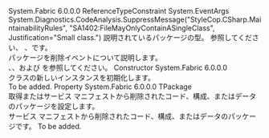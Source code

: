 <Type Name="PackageRemovedEventArgs&lt;TPackage&gt;" FullName="System.Fabric.PackageRemovedEventArgs&lt;TPackage&gt;">
  <TypeSignature Language="C#" Value="public sealed class PackageRemovedEventArgs&lt;TPackage&gt; : EventArgs where TPackage : class" />
  <TypeSignature Language="ILAsm" Value=".class public auto ansi sealed beforefieldinit PackageRemovedEventArgs`1&lt;class TPackage&gt; extends System.EventArgs" />
  <TypeSignature Language="DocId" Value="T:System.Fabric.PackageRemovedEventArgs`1" />
  <TypeSignature Language="VB.NET" Value="Public NotInheritable Class PackageRemovedEventArgs(Of TPackage)&#xA;Inherits EventArgs" />
  <TypeSignature Language="F#" Value="type PackageRemovedEventArgs&lt;'Package (requires 'Package : null)&gt; = class&#xA;    inherit EventArgs" />
  <AssemblyInfo>
    <AssemblyName>System.Fabric</AssemblyName>
    <AssemblyVersion>6.0.0.0</AssemblyVersion>
  </AssemblyInfo>
  <TypeParameters>
    <TypeParameter Name="TPackage">
      <Constraints>
        <ParameterAttribute>ReferenceTypeConstraint</ParameterAttribute>
      </Constraints>
    </TypeParameter>
  </TypeParameters>
  <Base>
    <BaseTypeName>System.EventArgs</BaseTypeName>
  </Base>
  <Interfaces />
  <Attributes>
    <Attribute>
      <AttributeName>System.Diagnostics.CodeAnalysis.SuppressMessage("StyleCop.CSharp.MaintainabilityRules", "SA1402:FileMayOnlyContainASingleClass", Justification="Small class.")</AttributeName>
    </Attribute>
  </Attributes>
  <Docs>
    <typeparam name="TPackage">
      <para>説明されているパッケージの型。 参照してください<see cref="T:System.Fabric.CodePackage" />、 <see cref="T:System.Fabric.ConfigurationPackage" />、<see cref="T:System.Fabric.DataPackage" />です。</para>
    </typeparam>
    <summary>
      <para>パッケージを削除イベントについて説明します。 </para>
    </summary>
    <remarks>
      <para><see cref="E:System.Fabric.CodePackageActivationContext.CodePackageRemovedEvent" />、<see cref="E:System.Fabric.CodePackageActivationContext.ConfigurationPackageRemovedEvent" />、および <see cref="E:System.Fabric.CodePackageActivationContext.DataPackageRemovedEvent" /> を参照してください。</para>
    </remarks>
  </Docs>
  <Members>
    <Member MemberName=".ctor">
      <MemberSignature Language="C#" Value="public PackageRemovedEventArgs ();" />
      <MemberSignature Language="ILAsm" Value=".method public hidebysig specialname rtspecialname instance void .ctor() cil managed" />
      <MemberSignature Language="DocId" Value="M:System.Fabric.PackageRemovedEventArgs`1.#ctor" />
      <MemberSignature Language="VB.NET" Value="Public Sub New ()" />
      <MemberType>Constructor</MemberType>
      <AssemblyInfo>
        <AssemblyName>System.Fabric</AssemblyName>
        <AssemblyVersion>6.0.0.0</AssemblyVersion>
      </AssemblyInfo>
      <Parameters />
      <Docs>
        <summary>
          <para><see cref="T:System.Fabric.PackageRemovedEventArgs`1" /> クラスの新しいインスタンスを初期化します。</para>
        </summary>
        <remarks>To be added.</remarks>
      </Docs>
    </Member>
    <Member MemberName="Package">
      <MemberSignature Language="C#" Value="public TPackage Package { get; set; }" />
      <MemberSignature Language="ILAsm" Value=".property instance !TPackage Package" />
      <MemberSignature Language="DocId" Value="P:System.Fabric.PackageRemovedEventArgs`1.Package" />
      <MemberSignature Language="VB.NET" Value="Public Property Package As TPackage" />
      <MemberSignature Language="F#" Value="member this.Package : 'Package with get, set" Usage="System.Fabric.PackageRemovedEventArgs&lt;'Package (requires 'Package : null)&gt;.Package" />
      <MemberType>Property</MemberType>
      <AssemblyInfo>
        <AssemblyName>System.Fabric</AssemblyName>
        <AssemblyVersion>6.0.0.0</AssemblyVersion>
      </AssemblyInfo>
      <ReturnValue>
        <ReturnType>TPackage</ReturnType>
      </ReturnValue>
      <Docs>
        <summary>
          <para>取得またはサービス マニフェストから削除されたコード、構成、またはデータのパッケージを設定します。</para>
        </summary>
        <value>
          <para>サービス マニフェストから削除されたコード、構成、またはデータのパッケージです。</para>
        </value>
        <remarks>To be added.</remarks>
      </Docs>
    </Member>
  </Members>
</Type>